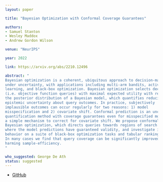```yaml
---
layout: paper

title: "Bayesian Optimization with Conformal Coverage Guarantees"

authors:
- Samuel Stanton
- Wesley Maddox
- Andrew Gordon Wilson

venue: "NeurIPS"

year: 2022

link: https://arxiv.org/abs/2210.12496

abstract: "
Bayesian optimization is a coherent, ubiquitous approach to decision-making
under uncertainty, with applications including multi-arm bandits, active
learning, and black-box optimization. Bayesian optimization selects decisions
(i.e. objective function queries) with maximal expected utility with respect to
the posterior distribution of a Bayesian model, which quantifies reducible,
epistemic uncertainty about query outcomes. In practice, subjectively
implausible outcomes can occur regularly for two reasons: 1) model
misspecification and 2) covariate shift. Conformal prediction is an uncertainty
quantification method with coverage guarantees even for misspecified models and
a simple mechanism to correct for covariate shift. We propose conformal
Bayesian optimization, which directs queries towards regions of search space
where the model predictions have guaranteed validity, and investigate its
behavior on a suite of black-box optimization tasks and tabular ranking tasks.
In many cases we find that query coverage can be significantly improved without
harming sample-efficiency.
"

who_suggested: George De Ath
status: suggested
---
```

- [GitHub](https://github.com/samuelstanton/conformal-bayesopt)
